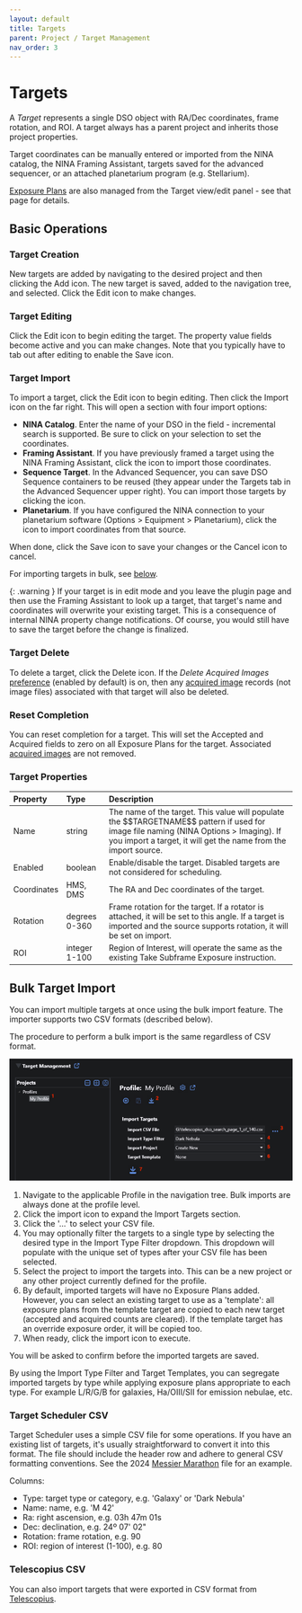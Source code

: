 ```yaml
---
layout: default
title: Targets
parent: Project / Target Management
nav_order: 3
---
```


# Targets

A _Target_ represents a single DSO object with RA/Dec coordinates, frame rotation, and ROI.  A target always has a parent project and inherits those project properties.

Target coordinates can be manually entered or imported from the NINA catalog, the NINA Framing Assistant, targets saved for the advanced sequencer, or an attached planetarium program (e.g. Stellarium).

[Exposure Plans](exposure-plans.html) are also managed from the Target view/edit panel - see that page for details.

## Basic Operations

### Target Creation

New targets are added by navigating to the desired project and then clicking the Add icon.  The new target is saved, added to the navigation tree, and selected.  Click the Edit icon to make changes.

### Target Editing

Click the Edit icon to begin editing the target.  The property value fields become active and you can make changes.  Note that you typically have to tab out after editing to enable the Save icon.

### Target Import

To import a target, click the Edit icon to begin editing.  Then click the Import icon on the far right.  This will open a section with four import options:
* **NINA Catalog**. Enter the name of your DSO in the field - incremental search is supported.  Be sure to click on your selection to set the coordinates.
* **Framing Assistant**. If you have previously framed a target using the NINA Framing Assistant, click the icon to import those coordinates.
* **Sequence Target**.  In the Advanced Sequencer, you can save DSO Sequence containers to be reused (they appear under the Targets tab in the Advanced Sequencer upper right).  You can import those targets by clicking the icon.
* **Planetarium**. If you have configured the NINA connection to your planetarium software (Options > Equipment > Planetarium), click the icon to import coordinates from that source.

When done, click the Save icon to save your changes or the Cancel icon to cancel.

For importing targets in bulk, see [below](#bulk-target-import).

{: .warning }
If your target is in edit mode and you leave the plugin page and then use the Framing Assistant to look up a target, that target's name and coordinates will overwrite your existing target.  This is a consequence of internal NINA property change notifications.  Of course, you would still have to save the target before the change is finalized.

### Target Delete

To delete a target, click the Delete icon.  If the _Delete Acquired Images_ [preference](profiles.html#profile-preferences) (enabled by default) is on, then any [acquired image](../post-acquisition/acquisition-data.html) records (not image files) associated with that target will also be deleted.

### Reset Completion

You can reset completion for a target.  This will set the Accepted and Acquired fields to zero on all Exposure Plans for the target.  Associated [acquired images](../post-acquisition/acquisition-data.html) are not removed.

### Target Properties

|Property|Type|Description|
|:--|:--|:--|
|Name|string|The name of the target.  This value will populate the \$\$TARGETNAME\$\$ pattern if used for image file naming (NINA Options > Imaging).  If you import a target, it will get the name from the import source.|
|Enabled|boolean|Enable/disable the target.  Disabled targets are not considered for scheduling.|
|Coordinates|HMS, DMS|The RA and Dec coordinates of the target.|
|Rotation|degrees 0-360|Frame rotation for the target.  If a rotator is attached, it will be set to this angle.  If a target is imported and the source supports rotation, it will be set on import.|
|ROI|integer 1-100|Region of Interest, will operate the same as the existing Take Subframe Exposure instruction.|

## Bulk Target Import

You can import multiple targets at once using the bulk import feature.  The importer supports two CSV formats (described below).

The procedure to perform a bulk import is the same regardless of CSV format.

![](../assets/images/bulk-import.png)

1. Navigate to the applicable Profile in the navigation tree.  Bulk imports are always done at the profile level.
2. Click the import icon to expand the Import Targets section.
3. Click the '...' to select your CSV file.
4. You may optionally filter the targets to a single type by selecting the desired type in the Import Type Filter dropdown.  This dropdown will populate with the unique set of types after your CSV file has been selected.
5. Select the project to import the targets into.  This can be a new project or any other project currently defined for the profile.
6. By default, imported targets will have no Exposure Plans added.  However, you can select an existing target to use as a 'template': all exposure plans from the template target are copied to each new target (accepted and acquired counts are cleared).  If the template target has an override exposure order, it will be copied too.
7. When ready, click the import icon to execute.

You will be asked to confirm before the imported targets are saved.

By using the Import Type Filter and Target Templates, you can segregate imported targets by type while applying exposure plans appropriate to each type.  For example L/R/G/B for galaxies, Ha/OIII/SII for emission nebulae, etc. 

### Target Scheduler CSV

Target Scheduler uses a simple CSV file for some operations.  If you have an existing list of targets, it's usually straightforward to convert it into this format.  The file should include the header row and adhere to general CSV formatting conventions.  See the 2024 [Messier Marathon](../events/TS-MM-2024.csv) file for an example.

Columns:
* Type: target type or category, e.g. 'Galaxy' or 'Dark Nebula'
* Name: name, e.g. 'M 42'
* Ra: right ascension, e.g. 03h 47m 01s
* Dec: declination, e.g. 24º 07' 02"
* Rotation: frame rotation, e.g. 90
* ROI: region of interest (1-100), e.g. 80

### Telescopius CSV

You can also import targets that were exported in CSV format from [Telescopius](https://telescopius.com/).
